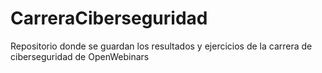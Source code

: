 # CarreraCiberseguridad
Repositorio donde se guardan los resultados y ejercicios de la carrera de ciberseguridad de OpenWebinars
